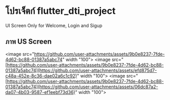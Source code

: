 # โปรเจ็ตก์ flutter_dti_project

UI Screen Only for Welcome, Login and Sigup

## ภาพ US Screen

<image src="https://github.com/user-attachments/assets/9b0e8237-7fde-4d62-bc88-01387a5abc74" width "100">
<image src="[https://github.com/user-attachments/assets/9b0e8237-7fde-4d62-bc88-01387a5abc74](https://github.com/user-attachments/assets/efd875d7-c48a-452e-8c36-dae02a6c1c92)" width "100">
<image src="[https://github.com/user-attachments/assets/9b0e8237-7fde-4d62-bc88-01387a5abc74](https://github.com/user-attachments/assets/06dc87a2-da07-4b03-9587-ef1eebf73d36)" width "100">
